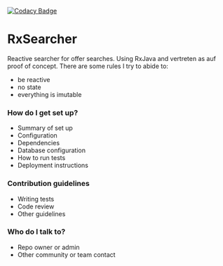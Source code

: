 [![Codacy Badge](https://api.codacy.com/project/badge/Grade/ea65adc569c74ae49e19d240d0323666)](https://www.codacy.com?utm_source=git@bitbucket.org&amp;utm_medium=referral&amp;utm_content=fschulz/rxsearcher&amp;utm_campaign=Badge_Grade)

# RxSearcher #

Reactive searcher for offer searches. Using RxJava and vertreten as auf proof of concept. There are some rules I try to abide to:

* be reactive 
* no state 
* everything is imutable


### How do I get set up? ###

* Summary of set up
* Configuration
* Dependencies
* Database configuration
* How to run tests
* Deployment instructions

### Contribution guidelines ###

* Writing tests
* Code review
* Other guidelines

### Who do I talk to? ###

* Repo owner or admin
* Other community or team contact